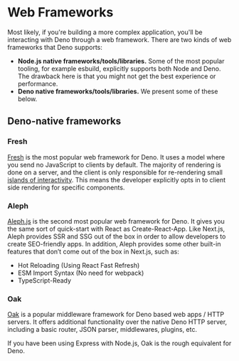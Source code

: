 # Web Frameworks

Most likely, if you're building a more complex application, you'll be interacting with Deno through a web framework. There are two kinds of web frameworks that Deno supports:

- **Node.js native frameworks/tools/libraries.** Some of the most popular tooling, for example esbuild, explicitly supports both Node and Deno. The drawback here is that you might not get the best experience or performance.
- **Deno native frameworks/tools/libraries.** We present some of these below.

## Deno-native frameworks

### Fresh

[Fresh](https://fresh.deno.dev/) is the most popular web framework for Deno. It
uses a model where you send no JavaScript to clients by default. The majority of
rendering is done on a server, and the client is only responsible for
re-rendering small
[islands of interactivity](https://jasonformat.com/islands-architecture/). This
means the developer explicitly opts in to client side rendering for specific
components.

### Aleph

[Aleph.js](https://alephjs-alephjs-org-next.deno.dev/docs/get-started) is the
second most popular web framework for Deno. It gives you the same sort of
quick-start with React as Create-React-App. Like Next.js, Aleph provides SSR and
SSG out of the box in order to allow developers to create SEO-friendly apps. In
addition, Aleph provides some other built-in features that don’t come out of the
box in Next.js, such as:

- Hot Reloading (Using React Fast Refresh)
- ESM Import Syntax (No need for webpack)
- TypeScript-Ready


### Oak

[Oak](https://deno.land/x/oak) is a popular middleware framework for Deno based web apps / HTTP servers. It offers additional functionality over the native Deno HTTP server, including a basic router, JSON parser, middlewares, plugins, etc.

If you have been using Express with Node.js, Oak is the rough equivalent for Deno.
